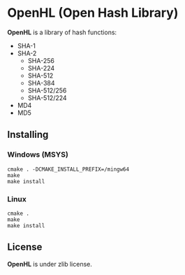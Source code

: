 
# OpenHL (Open Hash Library)

**OpenHL** is a library of hash functions:
- SHA-1
- SHA-2
	- SHA-256
	- SHA-224
	- SHA-512
	- SHA-384
	- SHA-512/256
	- SHA-512/224
- MD4
- MD5

## Installing

### Windows (MSYS)

```
cmake . -DCMAKE_INSTALL_PREFIX=/mingw64
make
make install

```

### Linux

```
cmake .
make
make install

```

## License
**OpenHL** is under zlib license.

